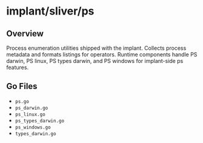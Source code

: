 # implant/sliver/ps

## Overview

Process enumeration utilities shipped with the implant. Collects process metadata and formats listings for operators. Runtime components handle PS darwin, PS linux, PS types darwin, and PS windows for implant-side ps features.

## Go Files

- `ps.go`
- `ps_darwin.go`
- `ps_linux.go`
- `ps_types_darwin.go`
- `ps_windows.go`
- `types_darwin.go`
